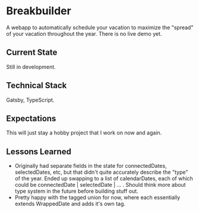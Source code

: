 # Breakbuilder

A webapp to automatically schedule your vacation to maximize the "spread" of your vacation throughout the year. There is no live demo yet.

## Current State

Still in development.

## Technical Stack

Gatsby, TypeScript.

## Expectations

This will just stay a hobby project that I work on now and again.

## Lessons Learned

-   Originally had separate fields in the state for connectedDates, selectedDates, etc, but that didn't quite accurately describe the "type" of the year. Ended up swapping to a list of calendarDates, each of which could be connectedDate | selectedDate | ... . Should think more about type system in the future before building stuff out.
-   Pretty happy with the tagged union for now, where each essentially extends WrappedDate and adds it's own tag.
